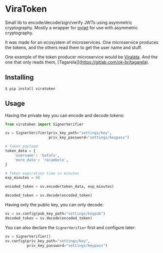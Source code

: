 # ViraToken

Small lib to encode/decode/sign/verify JWTs using asymmetric cryptography.
Mostly a wrapper for [pyjwt](https://github.com/jpadilla/pyjwt/) for use with asymmetric cryptography.

It was made for an ecosystem of microservices. One microservice produces the tokens, and the others read them to get the user name and stuff.

One example of the token producer microservice would be [Viralata](https://gitlab.com/ok-br/viralata).
And the one that only reads them, [Tagarela]](https://gitlab.com/ok-br/tagarela).


## Installing

```
$ pip install viratoken
```

## Usage

Having the private key you can encode and decode tokens:

```python
from viratoken import SignerVerifier

sv = SignerVerifier(priv_key_path="settings/key",
                    priv_key_password="settings/keypass")

# Token payload
token_data = {
    'username': 'bafafa',
    'more_data': 'rocambole',
}

# Token expiration time in minutes
exp_minutes = 60

encoded_token = sv.encode(token_data, exp_minutes)

decoded_token = sv.decode(encoded_token)
```

Having only the public key, you can only decode:

```python
sv = sv.config(pub_key_path="settings/keypub")
decoded_token = sv.decode(encoded_token)
```

You can also declare the `SignerVerifier` first and configure later:

```python
sv = SignerVerifier()
sv.config(priv_key_path="settings/key",
          priv_key_password="settings/keypass")
```
